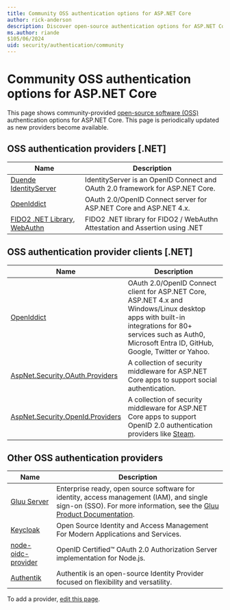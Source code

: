 ```yaml
---
title: Community OSS authentication options for ASP.NET Core
author: rick-anderson
description: Discover open-source authentication options for ASP.NET Core.
ms.author: riande
$105/06/2024
uid: security/authentication/community
---
```

# Community OSS authentication options for ASP.NET Core

This page shows community-provided [open-source software (OSS)](https://en.wikipedia.org/wiki/Open-source_software) authentication options for ASP.NET Core. This page is periodically updated as new providers become available.

## OSS authentication providers [.NET]

| Name | Description |
| ---- | ----------- |
| [Duende IdentityServer](https://duendesoftware.com/products/identityserver) | IdentityServer is an OpenID Connect and OAuth 2.0 framework for ASP.NET Core. |
| [OpenIddict](https://github.com/openiddict/openiddict-core) | OAuth 2.0/OpenID Connect server for ASP.NET Core and ASP.NET 4.x. |
| [FIDO2 .NET Library, WebAuthn](https://github.com/passwordless-lib/fido2-net-lib) | FIDO2 .NET library for FIDO2 / WebAuthn Attestation and Assertion using .NET |

## OSS authentication provider clients [.NET]

| Name | Description |
| ---- | ----------- |
| [OpenIddict](https://github.com/openiddict/openiddict-core) | OAuth 2.0/OpenID Connect client for ASP.NET Core, ASP.NET 4.x and Windows/Linux desktop apps with built-in integrations for 80+ services such as Auth0, Microsoft Entra ID, GitHub, Google, Twitter or Yahoo. |
| [AspNet.Security.OAuth.Providers](https://github.com/aspnet-contrib/AspNet.Security.OAuth.Providers)  | A collection of security middleware for ASP.NET Core apps to support social authentication. |
| [AspNet.Security.OpenId.Providers](https://github.com/aspnet-contrib/AspNet.Security.OpenId.Providers) | A collection of security middleware for ASP.NET Core apps to support OpenID 2.0 authentication providers like [Steam](https://steampowered.com/). |

## Other OSS authentication providers 

| Name | Description |
| ---- | ----------- |
| [Gluu Server](https://gluu.org/) | Enterprise ready, open source software for identity, access management (IAM), and single sign-on (SSO). For more information, see the [Gluu Product Documentation](https://gluu.org/docs/). |
| [Keycloak](https://github.com/keycloak/keycloak/) | Open Source Identity and Access Management For Modern Applications and Services. |
| [node-oidc-provider](https://github.com/panva/node-oidc-provider) | OpenID Certified™ OAuth 2.0 Authorization Server implementation for Node.js. |
| [Authentik](https://goauthentik.io)| Authentik is an open-source Identity Provider focused on flexibility and versatility. |
  
To add a provider, [edit this page](https://github.com/login?return_to=https%3A%2F%2Fgithub.com%2Fdotnet%2FAspNetCore.Docs%2Fedit%2Fmain%2Faspnetcore%2Fsecurity%2Fauthentication%2Fcommunity.md).
